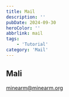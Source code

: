 ```yaml
---
title: Mail
description: ''
pubDate: 2024-09-30
heroColor: ''
abbrlink: mail
tags: 
    - 'Tutorial'
category: 'Mail'
---
```


## Mali
minearm@minearm.org